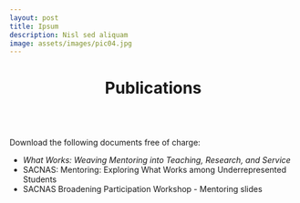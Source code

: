 ```yaml
---
layout: post
title: Ipsum
description: Nisl sed aliquam
image: assets/images/pic04.jpg
---
```


<header class="major">
			<h1>Publications</h1>
		</header>
		<span class="image main"><img src="/what-works/assets/images/pic04.jpg" alt="" /></span>
		<p><p>Download the following documents free of charge:
		<ul><li><i>What Works: Weaving Mentoring into Teaching, Research, and Service</i></li>
		<li>SACNAS: Mentoring: Exploring What Works among Underrepresented Students</li>
		<li>SACNAS Broadening Participation Workshop - Mentoring slides</li>
		</p>

</p>
